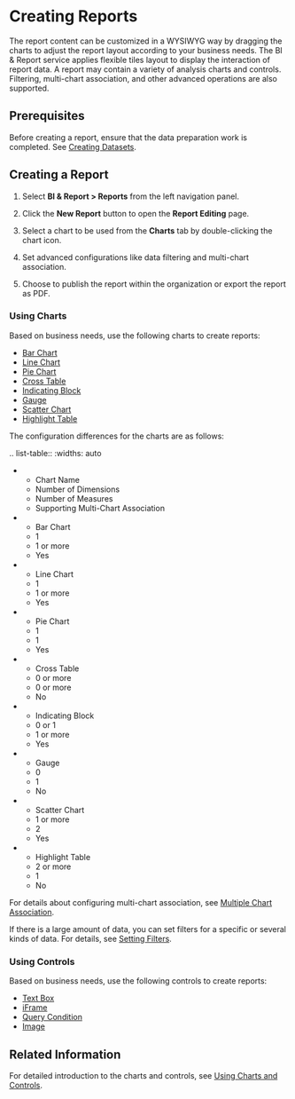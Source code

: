 # Creating Reports

The report content can be customized in a WYSIWYG way by dragging the charts to adjust the report layout according to your business needs. The BI & Report service applies flexible tiles layout to display the interaction of report data. A report may contain a variety of analysis charts and controls. Filtering, multi-chart association, and other advanced operations are also supported.

## Prerequisites

Before creating a report, ensure that the data preparation work is completed. See [Creating Datasets](creating_dataset).

## Creating a Report

1. Select **BI & Report > Reports** from the left navigation panel.

2. Click the **New Report** button to open the **Report Editing** page.

3. Select a chart to be used from the **Charts** tab by double-clicking the chart icon.

4. Set advanced configurations like data filtering and multi-chart association.

5. Choose to publish the report within the organization or export the report as PDF.

### Using Charts

Based on business needs, use the following charts to create reports:

- [Bar Chart](charts_controls/bar_chart)
- [Line Chart](charts_controls/line_chart)
- [Pie Chart](charts_controls/pie_chart)
- [Cross Table](charts_controls/cross_table)
- [Indicating Block](charts_controls/indicating_block)
- [Gauge](charts_controls/gauge)
- [Scatter Chart](charts_controls/scatter_chart)
- [Highlight Table](charts_controls/highlight_table)

The configuration differences for the charts are as follows:

.. list-table::
   :widths: auto

   * - Chart Name
     - Number of Dimensions
     - Number of Measures
     - Supporting Multi-Chart Association
   * - Bar Chart
     - 1
     - 1 or more
     - Yes
   * - Line Chart
     - 1
     - 1 or more
     - Yes
   * - Pie Chart
     - 1
     - 1
     - Yes
   * - Cross Table
     - 0 or more
     - 0 or more
     - No
   * - Indicating Block
     - 0 or 1
     - 1 or more
     - Yes
   * - Gauge
     - 0
     - 1
     - No
   * - Scatter Chart
     - 1 or more
     - 2
     - Yes
   * - Highlight Table
     - 2 or more
     - 1
     - No


For details about configuring multi-chart association, see [Multiple Chart Association](charts_controls/multiple_chart_interlock).

If there is a large amount of data, you can set filters for a specific or several kinds of data. For details, see [Setting Filters](charts_controls/filter).

### Using Controls

Based on business needs, use the following controls to create reports:

- [Text Box](charts_controls/textbox)
- [iFrame](charts_controls/iframe)
- [Query Condition](charts_controls/conditioned_query)
- [Image](charts_controls/figure)

## Related Information

For detailed introduction to the charts and controls, see [Using Charts and Controls](charts_controls/index).
